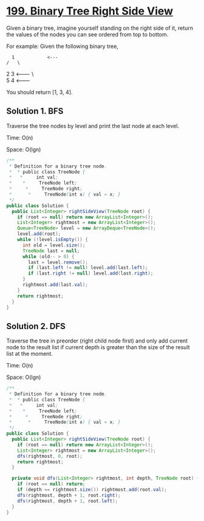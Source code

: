 # [199. Binary Tree Right Side View](https://leetcode.com/problems/binary-tree-right-side-view/)

Given a binary tree, imagine yourself standing on the right side of it, return the values of the nodes you can see ordered from top to bottom.

For example:
Given the following binary tree,

      1            <---
    /   \
   2     3         <---
    \     \
      5     4       <---

You should return [1, 3, 4].

## Solution 1. BFS

Traverse the tree nodes by level and print the last node at each level.

Time: O(n)

Space: O(lgn)

```java
/**
 * Definition for a binary tree node.
 *  * public class TreeNode {
 *   *     int val;
 *    *     TreeNode left;
 *     *     TreeNode right;
 *      *     TreeNode(int x) { val = x; }
 */
public class Solution {
  public List<Integer> rightSideView(TreeNode root) {
    if (root == null) return new ArrayList<Integer>();
    List<Integer> rightmost = new ArrayList<Integer>();
    Queue<TreeNode> level = new ArrayDeque<TreeNode>();
    level.add(root);
    while (!level.isEmpty()) {
      int old = level.size();
      TreeNode last = null;
      while (old-- > 0) {
        last = level.remove();
        if (last.left != null) level.add(last.left);
        if (last.right != null) level.add(last.right);
      }
      rightmost.add(last.val);
    }
    return rightmost;
  }
}
```

## Solution 2. DFS

Traverse the tree in preorder (right child node first) and only add current node to the result list if current depth is greater than the size of the result list at the moment.

Time: O(n)

Space: O(lgn)

```java
/**
 * Definition for a binary tree node.
 *  * public class TreeNode {
 *   *     int val;
 *    *     TreeNode left;
 *     *     TreeNode right;
 *      *     TreeNode(int x) { val = x; }
 */
public class Solution {
  public List<Integer> rightSideView(TreeNode root) {
    if (root == null) return new ArrayList<Integer>();
    List<Integer> rightmost = new ArrayList<Integer>();
    dfs(rightmost, 0, root);
    return rightmost;
  }

  private void dfs(List<Integer> rightmost, int depth, TreeNode root) {
    if (root == null) return;
    if (depth == rightmost.size()) rightmost.add(root.val);
    dfs(rightmost, depth + 1, root.right);
    dfs(rightmost, depth + 1, root.left);
  }
}
```

